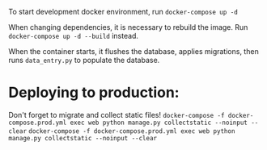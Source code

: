 To start development docker environment, run `docker-compose up -d`

When changing dependencies, it is necessary to rebuild the image. Run `docker-compose up -d --build` instead.

When the container starts, it flushes the database, applies migrations, then runs `data_entry.py` to populate the database.

# Deploying to production:

Don't forget to migrate and collect static files!
`docker-compose -f docker-compose.prod.yml exec web python manage.py collectstatic --noinput --clear`
`docker-compose -f docker-compose.prod.yml exec web python manage.py collectstatic --noinput --clear`
